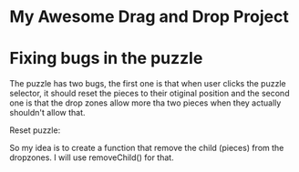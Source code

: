 # My Awesome Drag and Drop Project
# Fixing bugs in the puzzle
The puzzle has two bugs, the first one is that when user clicks the puzzle selector, it should reset the pieces to their otiginal position and the second one is that the drop zones allow more tha two pieces when they actually shouldn't allow that.


Reset puzzle:

So my idea is to create a function that remove the child (pieces) from the dropzones. I will use removeChild() for that.  
